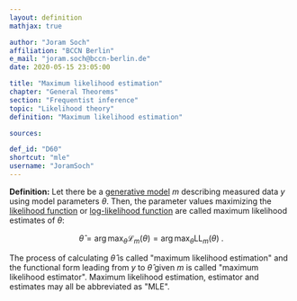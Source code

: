 ```yaml
---
layout: definition
mathjax: true

author: "Joram Soch"
affiliation: "BCCN Berlin"
e_mail: "joram.soch@bccn-berlin.de"
date: 2020-05-15 23:05:00

title: "Maximum likelihood estimation"
chapter: "General Theorems"
section: "Frequentist inference"
topic: "Likelihood theory"
definition: "Maximum likelihood estimation"

sources:

def_id: "D60"
shortcut: "mle"
username: "JoramSoch"
---
```



**Definition:** Let there be a [generative model](/D/gm) $m$ describing measured data $y$ using model parameters $\theta$. Then, the parameter values maximizing the [likelihood function](/D/lf) or [log-likelihood function](/D/llf) are called maximum likelihood estimates of $\theta$:

$$ \label{eq:mle}
\hat{\theta} = \operatorname*{arg\,max}_\theta \mathcal{L}_m(\theta) = \operatorname*{arg\,max}_\theta \mathrm{LL}_m(\theta) \; .
$$

The process of calculating $\hat{\theta}$ is called "maximum likelihood estimation" and the functional form leading from $y$ to $\hat{\theta}$ given $m$ is called "maximum likelihood estimator". Maximum likelihood estimation, estimator and estimates may all be abbreviated as "MLE".